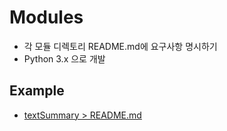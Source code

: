 # Modules

- 각 모듈 디렉토리 README.md에 요구사항 명시하기
- Python 3.x 으로 개발


## Example
- [textSummary > README.md](https://github.com/000xor1/VTTS/tree/master/modules/textSummary)
